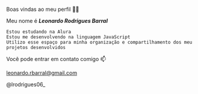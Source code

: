 Boas vindas ao meu perfil 💙💙

Meu nome é ***Leonardo Rodrigues Barral***

    Estou estudando na Alura
    Estou me desenvolvendo na linguagem JavaScript
    Utilizo esse espaço para minha organização e compartilhamento dos meu projetos desenvolvidos

Você pode entrar em contato comigo 📫

leonardo.rbarral@gmail.com

@lrodrigues06_

